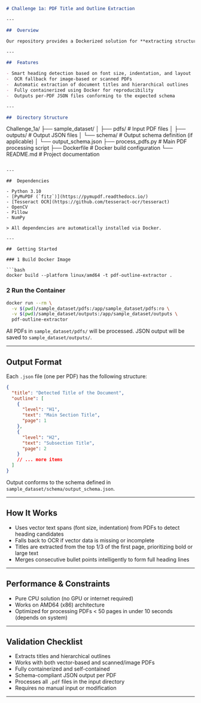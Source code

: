```markdown
# Challenge 1a: PDF Title and Outline Extraction

---

##  Overview

Our repository provides a Dockerized solution for **extracting structured titles and outlines from PDF documents** using a hybrid of vector-based text extraction and OCR (Tesseract). It is built for Challenge 1a of the Adobe India Hackathon 2025.

---

##  Features

- Smart heading detection based on font size, indentation, and layout
-  OCR fallback for image-based or scanned PDFs
-  Automatic extraction of document titles and hierarchical outlines
-  Fully containerized using Docker for reproducibility
-  Outputs per-PDF JSON files conforming to the expected schema

---

##  Directory Structure

```

Challenge\_1a/
├── sample\_dataset/
│   ├── pdfs/            \# Input PDF files
│   ├── outputs/         \# Output JSON files
│   └── schema/          \# Output schema definition (if applicable)
│       └── output\_schema.json
├── process\_pdfs.py      \# Main PDF processing script
├── Dockerfile           \# Docker build configuration
└── README.md            \# Project documentation

````

---

##  Dependencies

- Python 3.10
- [PyMuPDF (`fitz`)](https://pymupdf.readthedocs.io/)
- [Tesseract OCR](https://github.com/tesseract-ocr/tesseract)
- OpenCV
- Pillow
- NumPy

> All dependencies are automatically installed via Docker.

---

##  Getting Started

### 1️ Build Docker Image

```bash
docker build --platform linux/amd64 -t pdf-outline-extractor .
````

### 2️ Run the Container

```bash
docker run --rm \
  -v $(pwd)/sample_dataset/pdfs:/app/sample_dataset/pdfs:ro \
  -v $(pwd)/sample_dataset/outputs:/app/sample_dataset/outputs \
  pdf-outline-extractor
```

 All PDFs in `sample_dataset/pdfs/` will be processed.
 JSON output will be saved to `sample_dataset/outputs/`.

-----

##  Output Format

Each `.json` file (one per PDF) has the following structure:

```json
{
  "title": "Detected Title of the Document",
  "outline": [
    {
      "level": "H1",
      "text": "Main Section Title",
      "page": 1
    },
    {
      "level": "H2",
      "text": "Subsection Title",
      "page": 2
    }
    // ... more items
  ]
}
```

Output conforms to the schema defined in `sample_dataset/schema/output_schema.json`.

-----

## How It Works

  - Uses vector text spans (font size, indentation) from PDFs to detect heading candidates
  - Falls back to OCR if vector data is missing or incomplete
  - Titles are extracted from the top 1/3 of the first page, prioritizing bold or large text
  - Merges consecutive bullet points intelligently to form full heading lines

-----

## Performance & Constraints

  -  Pure CPU solution (no GPU or internet required)
  -  Works on AMD64 (x86) architecture
  -  Optimized for processing PDFs \< 50 pages in under 10 seconds (depends on system)

-----

##  Validation Checklist

  - Extracts titles and hierarchical outlines
  - Works with both vector-based and scanned/image PDFs
  - Fully containerized and self-contained
  - Schema-compliant JSON output per PDF
  - Processes all `.pdf` files in the input directory
  - Requires no manual input or modification

-----

```